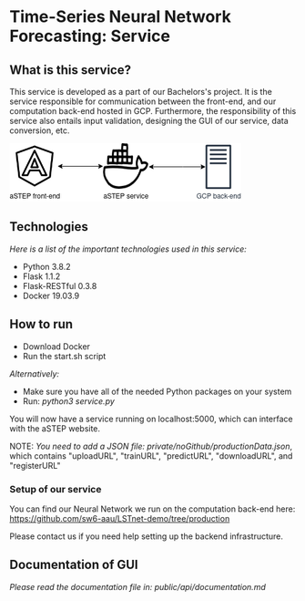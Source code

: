 # Time-Series Neural Network Forecasting: Service 
## What is this service?
This service is developed as a part of our Bachelors's project. It is the service responsible for communication between the front-end, and our computation back-end hosted in GCP. Furthermore, the responsibility of this service also entails input validation, designing the GUI of our service, data conversion, etc.

![Image of context](private/services.png)

## Technologies
*Here is a list of the important technologies used in this service:*
- Python 3.8.2
- Flask 1.1.2
- Flask-RESTful 0.3.8
- Docker 19.03.9

## How to run
- Download Docker
- Run the start.sh script

*Alternatively:*
- Make sure you have all of the needed Python packages on your system
- Run: *python3 service.py*

You will now have a service running on localhost:5000, which can interface with the aSTEP website.

NOTE: *You need to add a JSON file: private/noGithub/productionData.json*, which contains "uploadURL", "trainURL", "predictURL", "downloadURL", and "registerURL"

### Setup of our service
You can find our Neural Network we run on the computation back-end here: https://github.com/sw6-aau/LSTnet-demo/tree/production 

Please contact us if you need help setting up the backend infrastructure.

## Documentation of GUI
*Please read the documentation file in: public/api/documentation.md*